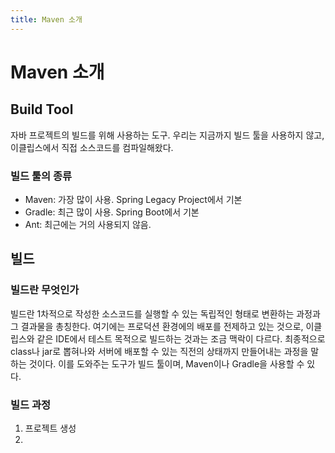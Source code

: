 ```yaml
---
title: Maven 소개
---
```


# Maven 소개

## Build Tool

자바 프로젝트의 빌드를 위해 사용하는 도구. 우리는 지금까지 빌드 툴을 사용하지 않고, 이클립스에서 직접 소스코드를 컴파일해왔다.

### 빌드 툴의 종류

- Maven: 가장 많이 사용. Spring Legacy Project에서 기본
- Gradle: 최근 많이 사용. Spring Boot에서 기본
- Ant: 최근에는 거의 사용되지 않음.

## 빌드

### 빌드란 무엇인가

빌드란 1차적으로 작성한 소스코드를 실행할 수 있는 독립적인 형태로 변환하는 과정과 그 결과물을 총칭한다. 여기에는 프로덕션 환경에의 배포를 전제하고 있는 것으로, 이클립스와 같은 IDE에서 테스트 목적으로 빌드하는 것과는 조금 맥락이 다르다. 최종적으로 class나 jar로 뽑혀나와 서버에 배포할 수 있는 직전의 상태까지 만들어내는 과정을 말하는 것이다. 이를 도와주는 도구가 빌드 툴이며, Maven이나 Gradle을 사용할 수 있다.

### 빌드 과정

1. 프로젝트 생성
2. 